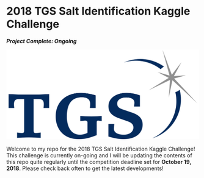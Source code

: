 # 2018 TGS Salt Identification Kaggle Challenge

***Project Complete: Ongoing***

<img src="https://github.com/gestalt-howard/tgs-salt-identification/blob/master/images/tgs_logo.png" width="700">

Welcome to my repo for the 2018 TGS Salt Identification Kaggle Challenge! This challenge is currently on-going and I will be updating the contents of this repo quite regularly until the competition deadline set for **October 19, 2018**. Please check back often to get the latest developments!
